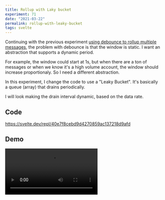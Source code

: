 ```yaml
---
title: Rollup with Laky bucket
experiment: 71
date: "2021-03-22"
permalink: rollup-with-leaky-bucket
tags: svelte
---
```


Continuing with the previous experiment [using debounce to rollup multiple messages](/posts/rollup-with-debounce), the problem with debounce is that the window is static. I want an abstraction that supports a dynamic period.

For example, the window could start at 1s, but when there are a ton of messages or when we know it's a high volume account, the window should increase proportionaly. So I need a different abstraction.

In this experiment, I change the code to use a "Leaky Bucket". It's basically a queue (array) that drains periodically.

I will look making the drain interval dynamic, based on the data rate.

## Code

https://svelte.dev/repl/40e7f8cebd9d4270859ac137218d9afd

## Demo

<video controls src="https://res.cloudinary.com/dzwnkx0mk/video/upload/v1616462659/1000experiments.dev/rollup-with-leaky-bucket_hfhdir.mp4"/>
